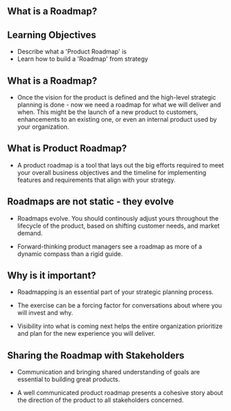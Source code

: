 ## What is a Roadmap?

## Learning Objectives

  - Describe what a 'Product Roadmap' is
  - Learn how to build a 'Roadmap' from strategy


## What is a Roadmap?

 - Once the vision for the product is defined and the high-level strategic planning is done - now we need a roadmap for what we will deliver and when. This might be the launch of a new product to customers, enhancements to an existing one, or even an internal product used by your organization.


## What is Product Roadmap?

  - A product roadmap is a tool that lays out the big efforts required to meet your overall business objectives and the timeline for implementing features and requirements that align with your strategy.


## Roadmaps are not static - they evolve

  - Roadmaps evolve. You should continously adjust yours throughout the lifecycle of the product, based on shifting customer needs, and market demand.

  - Forward-thinking product managers see a roadmap as more of a dynamic compass than a rigid guide.


## Why is it important?

  - Roadmapping is an essential part of your strategic planning process.

  - The exercise can be a forcing factor for conversations about where you will invest and why.

  - Visibility into what is coming next helps the entire organization prioritize and plan for the new experience you will deliver.


## Sharing the Roadmap with Stakeholders

  - Communication and bringing shared understanding of goals are essential to building great products.

  - A well communicated product roadmap presents a cohesive story about the direction of the product to all stakeholders concerned.